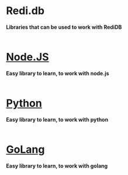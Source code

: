 # Redi.db

**Libraries that can be used to work with RediDB**
<br><br/>

# [Node.JS](https://www.npmjs.com/package/redi.db.js)

**Easy library to learn, to work with node.js**
<br><br/>

# [Python](https://github.com/redi-db/redi.db.py)

**Easy library to learn, to work with python**
<br><br/>

# [GoLang](https://github.com/redi-db/redi.db.go)

**Easy library to learn, to work with golang**
